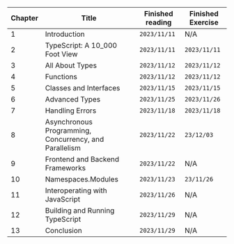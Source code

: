 
| Chapter | Title | Finished reading | Finished Exercise |
|----|----|----|----|
|1 | Introduction | `2023/11/11` |N/A|
|2 | TypeScript: A 10_000 Foot View | `2023/11/11` |`2023/11/11`|
|3 | All About Types | `2023/11/12` |`2023/11/12`|
|4 | Functions | `2023/11/12` |`2023/11/12`|
|5 | Classes and Interfaces | `2023/11/15` |`2023/11/15`|
|6 | Advanced Types | `2023/11/25` |`2023/11/26` |
|7 | Handling Errors | `2023/11/18` |`2023/11/18`|
|8 | Asynchronous Programming, Concurrency, and Parallelism | `2023/11/22` | `23/12/03`|
|9 | Frontend and Backend Frameworks | `2023/11/22` | N/A |
|10 | Namespaces.Modules | `2023/11/23` |`23/11/26`|
|11 | Interoperating with JavaScript | `2023/11/26` |N/A|
|12 | Building and Running TypeScript | `2023/11/29` |N/A|
|13 | Conclusion | `2023/11/29` |N/A|
